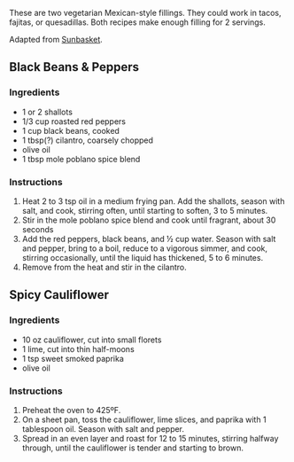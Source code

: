 These are two vegetarian Mexican-style fillings. They could work in tacos,
fajitas, or quesadillas. Both recipes make enough filling for 2 servings.

Adapted from [Sunbasket](http://sunbasket.com/recipe/tacos-with-lime-roasted-cauliflower-and-black-beans).

## Black Beans & Peppers ##

### Ingredients ###

* 1 or 2 shallots
* 1/3 cup roasted red peppers
* 1 cup black beans, cooked
* 1 tbsp(?) cilantro, coarsely chopped
* olive oil
* 1 tbsp mole poblano spice blend

### Instructions ###

1. Heat 2 to 3 tsp oil in a medium frying pan. Add the shallots, season with
   salt, and cook, stirring often, until starting to soften, 3 to 5 minutes.
2. Stir in the mole poblano spice blend and cook until fragrant, about 30 seconds
3. Add the red peppers, black beans, and ½ cup water. Season with salt and
   pepper, bring to a boil, reduce to a vigorous simmer, and cook, stirring
   occasionally, until the liquid has thickened, 5 to 6 minutes.
4. Remove from the heat and stir in the cilantro.

## Spicy Cauliflower ##

### Ingredients ###

* 10 oz cauliflower, cut into small florets
* 1 lime, cut into thin half-moons
* 1 tsp sweet smoked paprika
* olive oil

### Instructions ###

1. Preheat the oven to 425ºF.
2. On a sheet pan, toss the cauliflower, lime slices, and paprika with 1
   tablespoon oil. Season with salt and pepper.
3. Spread in an even layer and roast for 12 to 15 minutes, stirring halfway
   through, until the cauliflower is tender and starting to brown.
